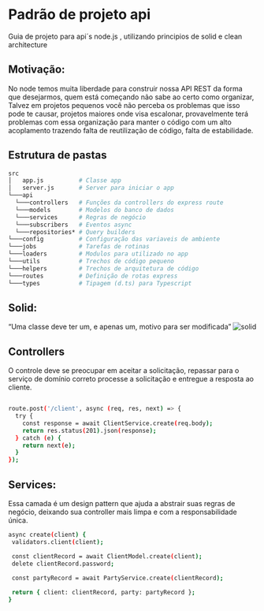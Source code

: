 # Padrão de projeto api
Guia de projeto para api´s node.js , utilizando principios de solid e clean architecture

## Motivação:
No node temos muita liberdade para construir nossa API REST da forma que desejarmos, quem está começando não sabe ao certo como organizar,
Talvez em projetos pequenos você não perceba os problemas que isso pode te causar, projetos maiores onde visa escalonar, provavelmente terá problemas com essa organização para manter o código com um alto acoplamento trazendo falta de reutilização de código, falta de estabilidade.


## Estrutura de pastas

```bash
src
│   app.js          # Classe app
│   server.js       # Server para iniciar o app
└───api             
  └───controllers   # Funções da controllers do express route
  └───models        # Modelos do banco de dados
  └───services      # Regras de negócio
  └───subscribers   # Eventos async 
  └───repositories* # Query builders 
└───config          # Configuração das variaveis de ambiente
└───jobs            # Tarefas de rotinas
└───loaders         # Modulos para utilizado no app
└───utils           # Trechos de código pequeno
└───helpers         # Trechos de arquitetura de código
└───routes          # Definição de rotas express
└───types           # Tipagem (d.ts) para Typescript

```
##  Solid:
“Uma classe deve ter um, e apenas um, motivo para ser modificada”
![solid](https://user-images.githubusercontent.com/32857539/130803413-4faffed5-7329-41be-ab1d-a86e6130ffcc.png)

## Controllers
O controle deve se preocupar em aceitar a solicitação, repassar para o serviço de domínio correto processe a solicitação e entregue a resposta ao cliente.

``` bash

route.post('/client', async (req, res, next) => {
  try {
    const response = await ClientService.create(req.body);
    return res.status(201).json(response);
  } catch (e) {
    return next(e);
  }
});
```
 ## Services:
Essa camada é um design pattern que ajuda a abstrair suas regras de negócio, deixando sua controller mais limpa e com a responsabilidade única.
 ``` bash
 async create(client) { 
  validators.client(client);

  const clientRecord = await ClientModel.create(client);  
  delete clientRecord.password;  
  
  const partyRecord = await PartyService.create(clientRecord);

  return { client: clientRecord, party: partyRecord };  
}
 ```
  
